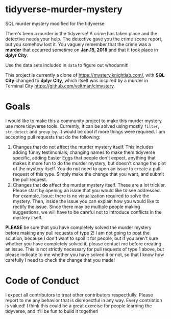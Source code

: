# tidyverse-murder-mystery
SQL murder mystery modified for the tidyverse

There's been a murder in the tidyverse! A crime has taken place and the detective needs your help. The detective gave you the crime scene report, but you somehow lost it. You vaguely remember that the crime was a **murder** that occurred sometime on **Jan.15, 2018** and that it took place in **dplyr City**. 

Use the data sets included in `data` to figure out whodunnit!

This project is currently a clone of https://mystery.knightlab.com/, with **SQL City** changed to **dplyr City**, which itself was inspired by a murder in Terminal City https://github.com/veltman/clmystery. 

# Goals

I would like to make this a community project to make this murder mystery use more tidyverse tools. Currently, it can be solved using mostly `filter`, `str_detect` and `group_by`. It would be cool if more things were required. I am accepting pull requests that do the following:

1. Changes that do not affect the murder mystery itself. This includes adding funny testimonials, changing names to make them tidyverse specific, adding Easter Eggs that people don't expect, anything that makes it more fun to do the murder mystery, but doesn't change the plot of the mystery itself. You do not need to open an issue to create a pull request of this type. Simply make the change that you want, and submit the pull request. 
2. Changes that **do** affect the murder mystery itself. These are a lot trickier. Please start by opening an issue that you would like to see addressed. For example, Issue: there is no visualization required to solve the mystery. Then, inside the issue you can explain how you would like to rectify the issue. Since there may be multiple people making suggestions, we will have to be careful not to introduce conflicts in the mystery itself.

**PLEASE** be sure that you have completely solved the murder mystery before making any pull requests of type 2! I am not going to post the solution, because I don't want to spoil it for people, but if you aren't sure whether you have completely solved it, please contact me before creating an issue. This is not strictly necessary for pull requests of type 1 above, but please indicate to me whether you have solved it or not, so that I know how carefully I need to check the change that you made!

# Code of Conduct

I expect all contributors to treat other contributors respectfully. Please report to me any behavior that is disrepectful in any way. Every contribtion is valued! I think this could be a great exercise for people learning the tidyverse, and it'll be fun to build it together! 





